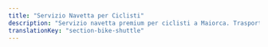 ```yaml
---
title: "Servizio Navetta per Ciclisti"
description: "Servizio navetta premium per ciclisti a Maiorca. Trasporto verso salite iconiche come Sa Calobra, Cap Formentor e il percorso Andratx-Pollença. Prenota oggi."
translationKey: "section-bike-shuttle"
---
```

